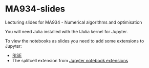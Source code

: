 # MA934-slides

Lecturing slides for MA934 - Numerical algorithms and optimisation

You will need Julia installed with the IJulia kernel for Jupyter.

To view the notebooks as slides you need to add some extensions to Jupyter:

* [RISE](https://rise.readthedocs.io/en/stable/)
* The splitcell extension from [Jupyter notebook extensions](https://github.com/ipython-contrib/jupyter_contrib_nbextensions)
